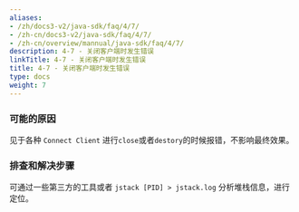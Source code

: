```yaml
---
aliases:
- /zh/docs3-v2/java-sdk/faq/4/7/
- /zh-cn/docs3-v2/java-sdk/faq/4/7/
- /zh-cn/overview/mannual/java-sdk/faq/4/7/
description: 4-7 - 关闭客户端时发生错误
linkTitle: 4-7 - 关闭客户端时发生错误
title: 4-7 - 关闭客户端时发生错误
type: docs
weight: 7
---
```







### 可能的原因

见于各种 `Connect Client` 进行`close`或者`destory`的时候报错，不影响最终效果。

### 排查和解决步骤

可通过一些第三方的工具或者 `jstack [PID] > jstack.log` 分析堆栈信息，进行定位。
